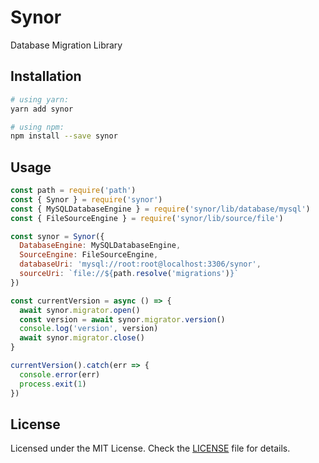 # Synor

Database Migration Library

## Installation

```sh
# using yarn:
yarn add synor

# using npm:
npm install --save synor
```

## Usage

```js
const path = require('path')
const { Synor } = require('synor')
const { MySQLDatabaseEngine } = require('synor/lib/database/mysql')
const { FileSourceEngine } = require('synor/lib/source/file')

const synor = Synor({
  DatabaseEngine: MySQLDatabaseEngine,
  SourceEngine: FileSourceEngine,
  databaseUri: 'mysql://root:root@localhost:3306/synor',
  sourceUri: `file://${path.resolve('migrations')}`
})

const currentVersion = async () => {
  await synor.migrator.open()
  const version = await synor.migrator.version()
  console.log('version', version)
  await synor.migrator.close()
}

currentVersion().catch(err => {
  console.error(err)
  process.exit(1)
})
```

## License

Licensed under the MIT License. Check the [LICENSE](./LICENSE) file for details.
